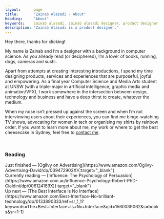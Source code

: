 ```yaml
---
layout:      page
title:       "Zainab Alasadi · About"
heading:     "About"
keywords:    zainab alasadi, zainab alasadi designer, product designer, sydney, computer science, designer unsw, zainab, ux, design
description: "Zainab Alasadi is a product designer."
---
```



<div class="{{ site.site-intro }} {{ site.site-intro-margin }}" markdown="1">
Hey there, thanks for clicking!

My name is Zainab and I’m a designer with a background in computer science. As you already read (or deciphered), I’m a lover of books, running, dogs, cameras and sushi.

Apart from attempts at creating interesting introductions, I spend my time designing products, services and experiences that are purposeful, joyful and empowering. As a final year Computer Science and Media Arts student at UNSW (with a triple-major in artificial intelligence, graphic media and animation/VFX), I work somewhere in the intersection between design, technology and business and have a deep thirst to create, whatever the medium.

When my nose isn’t pressed up against the screen and when I’m not interviewing users about their experiences, you can find me binge-watching TV shows, advocating for women in tech or organising my shirts by rainbow order. If you want to learn more about me, my work or where to get the best cheesecake in Sydney, feel free to [contact me](mailto:hello@zainabalasadi.com).

<br>
<h3 class="{{ site.site-text-overline }}">Reading</h3>
Just finished — [Ogilvy on Advertising](https://www.amazon.com/Ogilvy-Advertising-David/dp/039472903X){:target="_blank"}
<br>
Currently reading — [Influence: The Psychology of Persuasion](https://www.amazon.com.au/influence-Psychology-Robert-PhD-Cialdini/dp/006124189X){:target="_blank"}
<br>
Up next — [The Best Interface Is No Interface](https://www.amazon.com/Best-Interface-No-brilliant-technology/dp/0133890333/ref=sr_1_1?keywords=The+Best+Interface+Is+No+Interface&qid=1560039062&s=books&sr=1-1)
</div>

<div class="{{ site.site-intro-space }}" markdown="1">
</div>